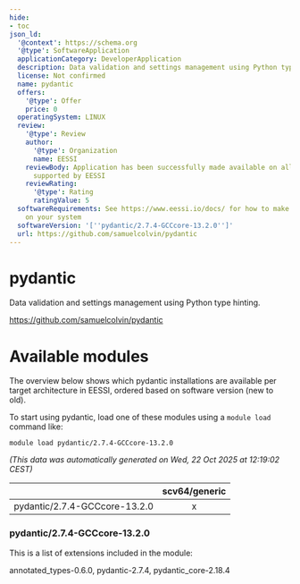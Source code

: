```yaml
---
hide:
- toc
json_ld:
  '@context': https://schema.org
  '@type': SoftwareApplication
  applicationCategory: DeveloperApplication
  description: Data validation and settings management using Python type hinting.
  license: Not confirmed
  name: pydantic
  offers:
    '@type': Offer
    price: 0
  operatingSystem: LINUX
  review:
    '@type': Review
    author:
      '@type': Organization
      name: EESSI
    reviewBody: Application has been successfully made available on all architectures
      supported by EESSI
    reviewRating:
      '@type': Rating
      ratingValue: 5
  softwareRequirements: See https://www.eessi.io/docs/ for how to make EESSI available
    on your system
  softwareVersion: '[''pydantic/2.7.4-GCCcore-13.2.0'']'
  url: https://github.com/samuelcolvin/pydantic
---
```


pydantic
========


Data validation and settings management using Python type hinting.

https://github.com/samuelcolvin/pydantic
# Available modules


The overview below shows which pydantic installations are available per target architecture in EESSI, ordered based on software version (new to old).

To start using pydantic, load one of these modules using a `module load` command like:

```shell
module load pydantic/2.7.4-GCCcore-13.2.0
```

*(This data was automatically generated on Wed, 22 Oct 2025 at 12:19:02 CEST)*

| |scv64/generic|
| :---: | :---: |
|pydantic/2.7.4-GCCcore-13.2.0|x|


### pydantic/2.7.4-GCCcore-13.2.0

This is a list of extensions included in the module:

annotated_types-0.6.0, pydantic-2.7.4, pydantic_core-2.18.4